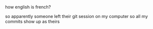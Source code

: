 how english is french?



so apparently someone left their git session on my computer so all my commits show up as theirs
